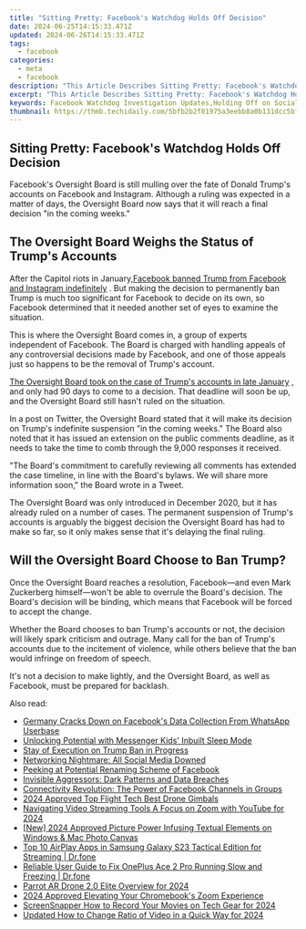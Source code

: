 ```yaml
---
title: "Sitting Pretty: Facebook's Watchdog Holds Off Decision"
date: 2024-06-25T14:15:33.471Z
updated: 2024-06-26T14:15:33.471Z
tags:
  - facebook
categories:
  - meta
  - facebook
description: "This Article Describes Sitting Pretty: Facebook's Watchdog Holds Off Decision"
excerpt: "This Article Describes Sitting Pretty: Facebook's Watchdog Holds Off Decision"
keywords: Facebook Watchdog Investigation Updates,Holding Off on Social Media Regulatory Decisions,Sitting Pretty,Understanding the Role of Facebook Oversight Committee,Effects of Postponement in Facebook Content Moderation Policies,Social Media Governance and Regulatory Pause by Facebook,Analysis of Facebook Watchdog's Decision-Making Process Delay
thumbnail: https://thmb.techidaily.com/5bfb2b2f01975a3eebb8a0b131dcc5bf0873594ba112a1d8a6d8b08b27b2cbba.jpg
---
```


## Sitting Pretty: Facebook's Watchdog Holds Off Decision

 Facebook's Oversight Board is still mulling over the fate of Donald Trump's accounts on Facebook and Instagram. Although a ruling was expected in a matter of days, the Oversight Board now says that it will reach a final decision "in the coming weeks."

## The Oversight Board Weighs the Status of Trump's Accounts

 After the Capitol riots in January,[Facebook banned Trump from Facebook and Instagram indefinitely](https://www.makeuseof.com/facebook-instagram-indefinitely-ban-trumps-account/) . But making the decision to permanently ban Trump is much too significant for Facebook to decide on its own, so Facebook determined that it needed another set of eyes to examine the situation.

 This is where the Oversight Board comes in, a group of experts independent of Facebook. The Board is charged with handling appeals of any controversial decisions made by Facebook, and one of those appeals just so happens to be the removal of Trump's account.

[The Oversight Board took on the case of Trump's accounts in late January](https://www.makeuseof.com/facebooks-oversight-board-determine-fate-trumps-account/) , and only had 90 days to come to a decision. That deadline will soon be up, and the Oversight Board still hasn't ruled on the situation.

 In a post on Twitter, the Oversight Board stated that it will make its decision on Trump's indefinite suspension "in the coming weeks." The Board also noted that it has issued an extension on the public comments deadline, as it needs to take the time to comb through the 9,000 responses it received.

 "The Board's commitment to carefully reviewing all comments has extended the case timeline, in line with the Board's bylaws. We will share more information soon," the Board wrote in a Tweet.

 The Oversight Board was only introduced in December 2020, but it has already ruled on a number of cases. The permanent suspension of Trump's accounts is arguably the biggest decision the Oversight Board has had to make so far, so it only makes sense that it's delaying the final ruling.

## Will the Oversight Board Choose to Ban Trump?

 Once the Oversight Board reaches a resolution, Facebook—and even Mark Zuckerberg himself—won't be able to overrule the Board's decision. The Board's decision will be binding, which means that Facebook will be forced to accept the change.

 Whether the Board chooses to ban Trump's accounts or not, the decision will likely spark criticism and outrage. Many call for the ban of Trump's accounts due to the incitement of violence, while others believe that the ban would infringe on freedom of speech.

 It's not a decision to make lightly, and the Oversight Board, as well as Facebook, must be prepared for backlash.


<ins class="adsbygoogle"
     style="display:block"
     data-ad-format="autorelaxed"
     data-ad-client="ca-pub-7571918770474297"
     data-ad-slot="1223367746"></ins>



<ins class="adsbygoogle"
     style="display:block"
     data-ad-client="ca-pub-7571918770474297"
     data-ad-slot="8358498916"
     data-ad-format="auto"
     data-full-width-responsive="true"></ins>

<span class="atpl-alsoreadstyle">Also read:</span>
<div><ul>
<li><a href="https://facebook.techidaily.com/germany-cracks-down-on-facebooks-data-collection-from-whatsapp-userbase/"><u>Germany Cracks Down on Facebook's Data Collection From WhatsApp Userbase</u></a></li>
<li><a href="https://facebook.techidaily.com/unlocking-potential-with-messenger-kids-inbuilt-sleep-mode/"><u>Unlocking Potential with Messenger Kids' Inbuilt Sleep Mode</u></a></li>
<li><a href="https://facebook.techidaily.com/stay-of-execution-on-trump-ban-in-progress/"><u>Stay of Execution on Trump Ban in Progress</u></a></li>
<li><a href="https://facebook.techidaily.com/networking-nightmare-all-social-media-downed/"><u>Networking Nightmare: All Social Media Downed</u></a></li>
<li><a href="https://facebook.techidaily.com/peeking-at-potential-renaming-scheme-of-facebook/"><u>Peeking at Potential Renaming Scheme of Facebook</u></a></li>
<li><a href="https://facebook.techidaily.com/invisible-aggressors-dark-patterns-and-data-breaches/"><u>Invisible Aggressors: Dark Patterns and Data Breaches</u></a></li>
<li><a href="https://facebook.techidaily.com/connectivity-revolution-the-power-of-facebook-channels-in-groups/"><u>Connectivity Revolution: The Power of Facebook Channels in Groups</u></a></li>
<li><a href="https://some-guidance.techidaily.com/2024-approved-top-flight-tech-best-drone-gimbals/"><u>2024 Approved  Top Flight Tech  Best Drone Gimbals</u></a></li>
<li><a href="https://some-approaches.techidaily.com/navigating-video-streaming-tools-a-focus-on-zoom-with-youtube-for-2024/"><u>Navigating Video Streaming Tools  A Focus on Zoom with YouTube for 2024</u></a></li>
<li><a href="https://fox-blue.techidaily.com/new-2024-approved-picture-power-infusing-textual-elements-on-windows-and-mac-photo-canvas/"><u>[New] 2024 Approved  Picture Power  Infusing Textual Elements on Windows & Mac Photo Canvas</u></a></li>
<li><a href="https://screen-mirror.techidaily.com/top-10-airplay-apps-in-samsung-galaxy-s23-tactical-edition-for-streaming-drfone-by-drfone-android/"><u>Top 10 AirPlay Apps in Samsung Galaxy S23 Tactical Edition for Streaming | Dr.fone</u></a></li>
<li><a href="https://fix-guide.techidaily.com/reliable-user-guide-to-fix-oneplus-ace-2-pro-running-slow-and-freezing-drfone-by-drfone-fix-android-problems-fix-android-problems/"><u>Reliable User Guide to Fix OnePlus Ace 2 Pro Running Slow and Freezing | Dr.fone</u></a></li>
<li><a href="https://extra-guidance.techidaily.com/parrot-ar-drone-20-elite-overview-for-2024/"><u>Parrot AR Drone 2.0 Elite Overview for 2024</u></a></li>
<li><a href="https://fox-boxes.techidaily.com/2024-approved-elevating-your-chromebooks-zoom-experience/"><u>2024 Approved  Elevating Your Chromebook's Zoom Experience</u></a></li>
<li><a href="https://video-capture.techidaily.com/screensnapper-how-to-record-your-movies-on-tech-gear-for-2024/"><u>ScreenSnapper  How to Record Your Movies on Tech Gear for 2024</u></a></li>
<li><a href="https://ai-video-apps.techidaily.com/updated-how-to-change-ratio-of-video-in-a-quick-way-for-2024/"><u>Updated How to Change Ratio of Video in a Quick Way for 2024</u></a></li>
</ul></div>
